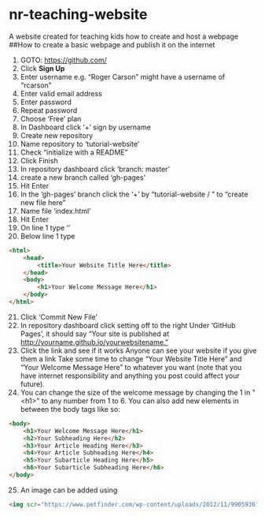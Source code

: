 # nr-teaching-website
A website created for teaching kids how to create and host a webpage
##How to create a basic webpage and publish it on the internet
1.  GOTO: https://github.com/
2.  Click **Sign Up**
3. Enter username
e.g. “Roger Carson” might have a username of “rcarson”
4. Enter valid email address
5. Enter password
6. Repeat password
7. Choose ‘Free’ plan
8. In Dashboard click ‘+’ sign by username
9. Create new repository
10. Name repository to ‘tutorial-website’
11. Check “initialize with a README”
12. Click Finish
13. In repository dashboard click ‘branch: master’
14. create a new branch called ‘gh-pages’
15. Hit Enter
16. In the ‘gh-pages’ branch click the ‘+’ by “tutorial-website / ” to “create new file here”
17. Name file ‘index.html’
18. Hit Enter
19. On line 1 type ‘<!DOCTYPE html>’
20. Below line 1 type
```html
<html>
    <head>
        <title>Your Website Title Here</title>
    </head>
    <body>
        <h1>Your Welcome Message Here</h1>
    </body>
</html>
```
21. Click ‘Commit New File’
22. In repository dashboard click setting off to the right Under ‘GitHub Pages’, it should say “Your site is published at http://yourname.github.io/yourwebsitename.”
23. Click the link and see if it works Anyone can see your website if you give them a link Take some time to change “Your Website Title Here” and “Your Welcome Message Here” to whatever you want (note that you have internet responsibility and anything you post could affect your future).
24. You can change the size of the welcome message by changing the 1 in "\<h1>" to any number from 1 to 6. You can also add new elements in between the body tags like so:
```html
<body>
    <h1>Your Welcome Message Here</h1>
    <h2>Your Subheading Here</h2>
    <h3>Your Article Heading Here</h3>
    <h4>Your Article Subheading Here</h4>
    <h5>Your Subarticle Heading Here</h5>
    <h6>Your Subarticle Subheading Here</h6>
</body>
```
25. An image can be added using
```html
<img scr="https://www.petfinder.com/wp-content/uploads/2012/11/99059361-choose-cat-litter-632x475.jpg">
```
